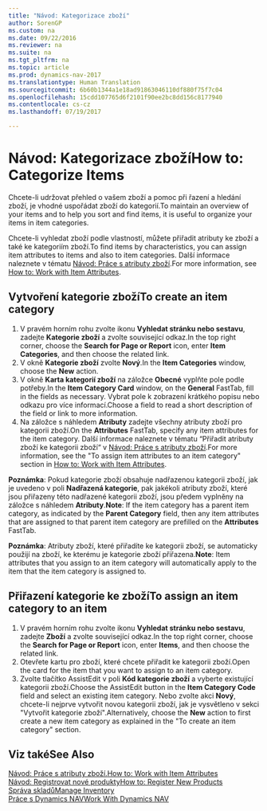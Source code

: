 ```yaml
---
title: "Návod: Kategorizace zboží"
author: SorenGP
ms.custom: na
ms.date: 09/22/2016
ms.reviewer: na
ms.suite: na
ms.tgt_pltfrm: na
ms.topic: article
ms.prod: dynamics-nav-2017
ms.translationtype: Human Translation
ms.sourcegitcommit: 6b60b1344a1e18ad91863046110df880f75f7c04
ms.openlocfilehash: 15cdd107765d6f2101f90ee2bc8dd156c8177940
ms.contentlocale: cs-cz
ms.lasthandoff: 07/19/2017

---
```


# <a name="how-to-categorize-items"></a><span data-ttu-id="e5d4b-102">Návod: Kategorizace zboží</span><span class="sxs-lookup"><span data-stu-id="e5d4b-102">How to: Categorize Items</span></span>
<span data-ttu-id="e5d4b-103">Chcete-li udržovat přehled o vašem zboží a pomoc při řazení a hledání zboží, je vhodné uspořádat zboží do kategorií.</span><span class="sxs-lookup"><span data-stu-id="e5d4b-103">To maintain an overview of your items and to help you sort and find items, it is useful to organize your items in item categories.</span></span>

<span data-ttu-id="e5d4b-104">Chcete-li vyhledat zboží podle vlastností, můžete přiřadit atributy ke zboží a také ke kategoriím zboží.</span><span class="sxs-lookup"><span data-stu-id="e5d4b-104">To find items by characteristics, you can assign item attributes to items and also to item categories.</span></span> <span data-ttu-id="e5d4b-105">Další informace naleznete v tématu [Návod: Práce s atributy zboží](inventory-how-work-item-attributes.md).</span><span class="sxs-lookup"><span data-stu-id="e5d4b-105">For more information, see [How to: Work with Item Attributes](inventory-how-work-item-attributes.md).</span></span>

## <a name="to-create-an-item-category"></a><span data-ttu-id="e5d4b-106">Vytvoření kategorie zboží</span><span class="sxs-lookup"><span data-stu-id="e5d4b-106">To create an item category</span></span>
1. <span data-ttu-id="e5d4b-107">V pravém horním rohu zvolte ikonu **Vyhledat stránku nebo sestavu**, zadejte **Kategorie zboží** a zvolte související odkaz.</span><span class="sxs-lookup"><span data-stu-id="e5d4b-107">In the top right corner, choose the **Search for Page or Report** icon, enter **Item Categories**, and then choose the related link.</span></span>
2. <span data-ttu-id="e5d4b-108">V okně **Kategorie zboží** zvolte **Nový**.</span><span class="sxs-lookup"><span data-stu-id="e5d4b-108">In the **Item Categories** window, choose the **New** action.</span></span>
3. <span data-ttu-id="e5d4b-109">V okně **Karta kategorií zboží** na záložce  **Obecné** vyplňte pole podle potřeby.</span><span class="sxs-lookup"><span data-stu-id="e5d4b-109">In the **Item Category Card** window, on the **General** FastTab, fill in the fields as necessary.</span></span> <span data-ttu-id="e5d4b-110">Vybrat pole k zobrazení krátkého popisu nebo odkazu pro více informací.</span><span class="sxs-lookup"><span data-stu-id="e5d4b-110">Choose a field to read a short description of the field or link to more information.</span></span>
4. <span data-ttu-id="e5d4b-111">Na záložce s náhledem **Atributy** zadejte všechny atributy zboží pro kategorii zboží.</span><span class="sxs-lookup"><span data-stu-id="e5d4b-111">On the **Attributes** FastTab, specify any item attributes for the item category.</span></span> <span data-ttu-id="e5d4b-112">Další informace naleznete v tématu “Přiřadit atributy zboží ke kategorii zboží“ v [Návod: Práce s atributy zboží](inventory-how-work-item-attributes.md).</span><span class="sxs-lookup"><span data-stu-id="e5d4b-112">For more information, see the "To assign item attributes to an item category" section in [How to: Work with Item Attributes](inventory-how-work-item-attributes.md).</span></span>

<span data-ttu-id="e5d4b-113">**Poznámka**: Pokud kategorie zboží obsahuje nadřazenou kategorii zboží, jak je uvedeno v poli **Nadřazená kategorie**, pak jakékoli atributy zboží, které jsou přiřazeny této nadřazené kategorii zboží, jsou předem vyplněny na záložce s náhledem **Atributy**.</span><span class="sxs-lookup"><span data-stu-id="e5d4b-113">**Note**: If the item category has a parent item category, as indicated by the **Parent Category** field, then any item attributes that are assigned to that parent item category are prefilled on the **Attributes** FastTab.</span></span>

<span data-ttu-id="e5d4b-114">**Poznámka**: Atributy zboží, které přiřadíte ke kategorii zboží, se automaticky použijí na zboží, ke kterému je kategorie zboží přiřazena.</span><span class="sxs-lookup"><span data-stu-id="e5d4b-114">**Note**: Item attributes that you assign to an item category will automatically apply to the item that the item category is assigned to.</span></span>

## <a name="to-assign-an-item-category-to-an-item"></a><span data-ttu-id="e5d4b-115">Přiřazení kategorie ke zboží</span><span class="sxs-lookup"><span data-stu-id="e5d4b-115">To assign an item category to an item</span></span>
1. <span data-ttu-id="e5d4b-116">V pravém horním rohu zvolte ikonu **Vyhledat stránku nebo sestavu**, zadejte **Zboží** a zvolte související odkaz.</span><span class="sxs-lookup"><span data-stu-id="e5d4b-116">In the top right corner, choose the **Search for Page or Report** icon, enter **Items**, and then choose the related link.</span></span>
2. <span data-ttu-id="e5d4b-117">Otevřete kartu pro zboží, které chcete přiřadit ke kategorii zboží.</span><span class="sxs-lookup"><span data-stu-id="e5d4b-117">Open the card for the item that you want to assign to an item category.</span></span>
3. <span data-ttu-id="e5d4b-118">Zvolte tlačítko AssistEdit v poli **Kód kategorie zboží** a vyberte existující kategorii zboží.</span><span class="sxs-lookup"><span data-stu-id="e5d4b-118">Choose the AssistEdit button in the **Item Category Code** field and select an existing item category.</span></span> <span data-ttu-id="e5d4b-119">Nebo zvolte akci **Nový**, chcete-li nejprve vytvořit novou kategorii zboží, jak je vysvětleno v sekci "Vytvořit kategorie zboží".</span><span class="sxs-lookup"><span data-stu-id="e5d4b-119">Alternatively, choose the **New** action to first create a new item category as explained in the "To create an item category" section.</span></span>

## <a name="see-also"></a><span data-ttu-id="e5d4b-120">Viz také</span><span class="sxs-lookup"><span data-stu-id="e5d4b-120">See Also</span></span>  
[<span data-ttu-id="e5d4b-121">Návod: Práce s atributy zboží.</span><span class="sxs-lookup"><span data-stu-id="e5d4b-121">How to: Work with Item Attributes</span></span>](inventory-how-work-item-attributes.md)  
[<span data-ttu-id="e5d4b-122">Návod: Registrovat nové produkty</span><span class="sxs-lookup"><span data-stu-id="e5d4b-122">How to: Register New Products</span></span>](inventory-how-register-new-products.md)  
[<span data-ttu-id="e5d4b-123">Správa skladů</span><span class="sxs-lookup"><span data-stu-id="e5d4b-123">Manage Inventory</span></span>](inventory-manage-inventory.md)  
[<span data-ttu-id="e5d4b-124">Práce s Dynamics NAV</span><span class="sxs-lookup"><span data-stu-id="e5d4b-124">Work With Dynamics NAV</span></span>](ui-work-product.md)

